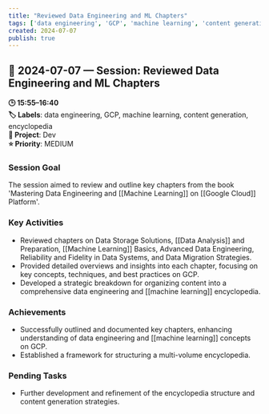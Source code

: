 ```yaml
---
title: "Reviewed Data Engineering and ML Chapters"
tags: ['data engineering', 'GCP', 'machine learning', 'content generation', 'encyclopedia']
created: 2024-07-07
publish: true
---
```


## 📅 2024-07-07 — Session: Reviewed Data Engineering and ML Chapters

**🕒 15:55–16:40**  
**🏷️ Labels**: data engineering, GCP, machine learning, content generation, encyclopedia  
**📂 Project**: Dev  
**⭐ Priority**: MEDIUM  


### Session Goal
The session aimed to review and outline key chapters from the book 'Mastering Data Engineering and [[Machine Learning]] on [[Google Cloud]] Platform'.

### Key Activities
- Reviewed chapters on Data Storage Solutions, [[Data Analysis]] and Preparation, [[Machine Learning]] Basics, Advanced Data Engineering, Reliability and Fidelity in Data Systems, and Data Migration Strategies.
- Provided detailed overviews and insights into each chapter, focusing on key concepts, techniques, and best practices on GCP.
- Developed a strategic breakdown for organizing content into a comprehensive data engineering and [[machine learning]] encyclopedia.

### Achievements
- Successfully outlined and documented key chapters, enhancing understanding of data engineering and [[machine learning]] concepts on GCP.
- Established a framework for structuring a multi-volume encyclopedia.

### Pending Tasks
- Further development and refinement of the encyclopedia structure and content generation strategies.
